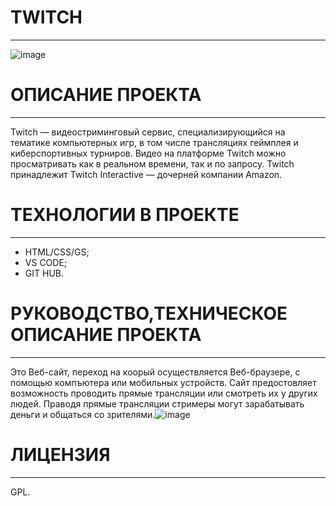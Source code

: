# TWITCH
***
![image](https://user-images.githubusercontent.com/98593365/220455298-adfae104-86ae-4b18-9fc3-4d3ab54598f4.png)
# ОПИСАНИЕ ПРОЕКТА
***
Twitch — видеостриминговый сервис, специализирующийся на тематике компьютерных игр, в том числе трансляциях геймплея и киберспортивных турниров. Видео на платформе Twitch можно просматривать как в реальном времени, так и по запросу. Twitch принадлежит Twitch Interactive — дочерней компании Amazon.
# ТЕХНОЛОГИИ В ПРОЕКТЕ
***
* HTML/CSS/GS;
* VS CODE;
* GIT HUB.
# РУКОВОДСТВО,ТЕХНИЧЕСКОЕ ОПИСАНИЕ ПРОЕКТА
***
Это Веб-сайт, переход на коорый осуществляется Веб-браузере, с помощью компъютера или мобильных устройств. Сайт предостовляет возможность проводить прямые трансляции или смотреть их у других людей. Праводя прямые трансляции стримеры могут зарабатывать деньги и общаться со зрителями.![image](https://user-images.githubusercontent.com/98593365/220461806-22e0b3cf-b4af-4547-ae91-7f96bac3bf3d.png) 
# ЛИЦЕНЗИЯ 
***
GPL.



